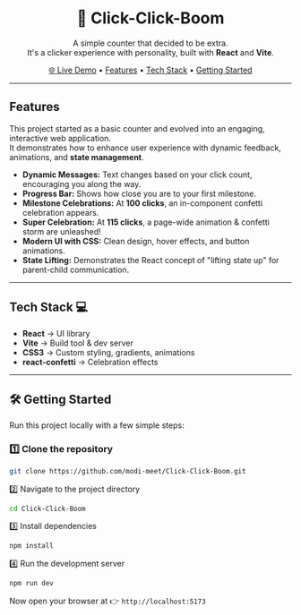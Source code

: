 <h1 align="center">🚀 Click-Click-Boom</h1>

<p align="center">
  A simple counter that decided to be extra. <br />
  It's a clicker experience with personality, built with <b>React</b> and <b>Vite</b>.
</p>

<p align="center">
  <a href="https://your-vercel-link.vercel.app/">🌐 Live Demo</a> •
  <a href="#features">Features</a> •
  <a href="#tech-stack-">Tech Stack</a> •
  <a href="#️-getting-started">Getting Started</a>
</p>

---

## Features

This project started as a basic counter and evolved into an engaging, interactive web application.  
It demonstrates how to enhance user experience with dynamic feedback, animations, and **state management**.

- **Dynamic Messages:** Text changes based on your click count, encouraging you along the way.  
- **Progress Bar:** Shows how close you are to your first milestone.  
- **Milestone Celebrations:** At **100 clicks**, an in-component confetti celebration appears.  
- **Super Celebration:** At **115 clicks**, a page-wide animation & confetti storm are unleashed!  
- **Modern UI with CSS:** Clean design, hover effects, and button animations.  
- **State Lifting:** Demonstrates the React concept of "lifting state up" for parent-child communication.  

---

##  Tech Stack 💻

- **React** → UI library  
- **Vite** → Build tool & dev server  
- **CSS3** → Custom styling, gradients, animations  
- **react-confetti** → Celebration effects  

---

## 🛠️ Getting Started

Run this project locally with a few simple steps:

### 1️⃣ Clone the repository
```bash
git clone https://github.com/modi-meet/Click-Click-Boom.git
```

2️⃣ Navigate to the project directory
```bash
cd Click-Click-Boom
```

3️⃣ Install dependencies
```bash
npm install
```

4️⃣ Run the development server
```bash
npm run dev
```

Now open your browser at 👉 `http://localhost:5173`
